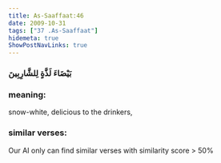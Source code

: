 ```yaml
---
title: As-Saaffaat:46
date: 2009-10-31
tags: ["37 .As-Saaffaat"]
hidemeta: true 
ShowPostNavLinks: true 
---
```

### بَيْضَاءَ لَذَّةٍ لِلشَّارِبِينَ
### meaning: 
snow-white, delicious to the drinkers,
### similar verses: 

Our AI only can find similar verses with similarity score > 50% 




